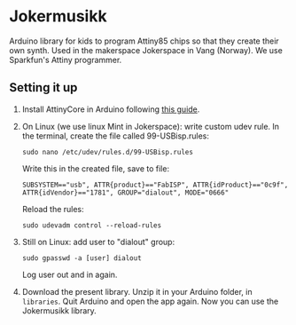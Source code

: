# Jokermusikk

Arduino library for kids to program Attiny85 chips so that they create their own synth. Used in the makerspace Jokerspace in Vang (Norway). We use Sparkfun's Attiny programmer.

## Setting it up

1. Install AttinyCore in Arduino following [this guide](https://github.com/SpenceKonde/ATTinyCore/blob/master/Installation.md).

2. On Linux (we use linux Mint in Jokerspace): write custom udev rule. In the terminal, create the file called 99-USBisp.rules:

    `sudo nano /etc/udev/rules.d/99-USBisp.rules`

    Write this in the created file, save to file:

    `SUBSYSTEM=="usb", ATTR{product}=="FabISP", ATTR{idProduct}=="0c9f", ATTR{idVendor}=="1781", GROUP="dialout", MODE="0666"`

    Reload the rules:

    `sudo udevadm control --reload-rules`

3. Still on Linux: add user to "dialout" group:

    `sudo gpasswd -a [user] dialout`

    Log user out and in again.

4. Download the present library. Unzip it in your Arduino folder, in `libraries`. Quit Arduino and open the app again. Now you can use the Jokermusikk library.
